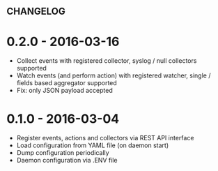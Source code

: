 ## CHANGELOG

# 0.2.0 - 2016-03-16

* Collect events with registered collector, syslog / null collectors supported
* Watch events (and perform action) with registered watcher, single / fields based aggregator supported
* Fix: only JSON payload accepted

# 0.1.0 - 2016-03-04

* Register events, actions and collectors via REST API interface
* Load configuration from YAML file (on daemon start)
* Dump configuration periodically
* Daemon configuration via .ENV file